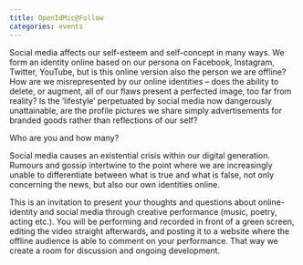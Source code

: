 ```yaml
---
title: OpenIdMic@Follow
categories: events
---
```

Social media affects our self-esteem and self-concept in many ways. We form an identity online based on our persona on Facebook, Instagram, Twitter, YouTube, but is this online version also the person we are offline? How are we misrepresented by our online identities &#8211; does the ability to delete, or augment, all of our flaws present a perfected image, too far from reality? Is the ‘lifestyle’ perpetuated by social media now dangerously unattainable, are the profile pictures we share simply advertisements for branded goods rather than reflections of our self?

Who are you and how many?

Social media causes an existential crisis within our digital generation. Rumours and gossip intertwine to the point where we are increasingly unable to differentiate between what is true and what is false, not only concerning the news, but also our own identities online.

This is an invitation to present your thoughts and questions about online-identity and social media through creative performance (music, poetry, acting etc.). You will be performing and recorded in front of a green screen, editing the video straight afterwards, and posting it to a website where the offline audience is able to comment on your performance. That way we create a room for discussion and ongoing development.

<img class="ngg_displayed_gallery mceItem" src="http://alab.space/nextgen-attach_to_post/preview/id--1062" alt="" data-mce-placeholder="1" />
